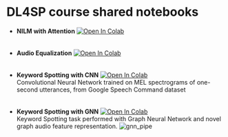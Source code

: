 # DL4SP course shared notebooks
- __NILM with Attention__ [![Open In Colab](https://colab.research.google.com/assets/colab-badge.svg)](https://colab.research.google.com/github/A3Lab-UNIVPM/DL4SP_notebooks/blob/main/Attention_NILM.ipynb)
<br><br><br>
- __Audio Equalization__ [![Open In Colab](https://colab.research.google.com/assets/colab-badge.svg)](https://colab.research.google.com/github/A3Lab-UNIVPM/DL4SP_notebooks/blob/main/Audio_equalization.ipynb)
<br><br><br>
- __Keyword Spotting with CNN__ [![Open In Colab](https://colab.research.google.com/assets/colab-badge.svg)](https://colab.research.google.com/github/A3Lab-UNIVPM/DL4SP_notebooks/blob/main/KWS_CNN_Torch.ipynb)<br>
Convolutional Neural Network trained on MEL spectrograms of one-second utterances, from Google Speech Command dataset
<br><br><br>
- __Keyword Spotting with GNN__ [![Open In Colab](https://colab.research.google.com/assets/colab-badge.svg)](https://colab.research.google.com/github/A3Lab-UNIVPM/DL4SP_notebooks/blob/main/KWS_GNN_Torch.ipynb)<br>
Keyword Spotting task performed with Graph Neural Network and novel graph audio feature representation.
![gnn_pipe](https://user-images.githubusercontent.com/96075979/146412989-b7d9a6db-d994-41fa-9312-5b0f6f0d756d.png)
